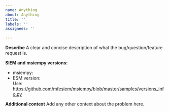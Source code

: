 ```yaml
---
name: Anything
about: Anything
title: ''
labels: ''
assignees: ''

---
```


**Describe**
A clear and concise description of what the bug/question/feature request is.

**SIEM and msiempy versions:**
- msiempy:  
- ESM version:  
Use: https://github.com/mfesiem/msiempy/blob/master/samples/versions_info.py

**Additional context**
Add any other context about the problem here.

